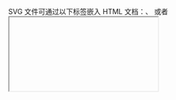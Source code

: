 SVG 文件可通过以下标签嵌入 HTML 文档：<embed>、<object> 或者 <iframe>。

SVG的代码可以直接嵌入到HTML页面中，或您可以直接链接到SVG文件。

### 使用 \<embed> 标签

- 优势：所有主要浏览器都支持，并允许使用脚本
- 缺点：不推荐在HTML4和XHTML中使用（但在HTML5允许）

```xml
<embed src="circle1.svg" type="image/svg+xml" />
```

### 使用 \<object> 标签

- 优势：所有主要浏览器都支持，并支持HTML4，XHTML和HTML5标准
- 缺点：不允许使用脚本。

```xml
<object data="circle1.svg" type="image/svg+xml"></object>
```

### 使用 \<iframe> 标签

- 优势：所有主要浏览器都支持，并允许使用脚本
- 缺点：不推荐在HTML4和XHTML中使用（但在HTML5允许）

```xml
<iframe src="circle1.svg"></iframe>
```

### 直接在HTML嵌入SVG代码

```html
<!DOCTYPE html>
<html>
<body>
<svg xmlns="http://www.w3.org/2000/svg" version="1.1">
   <circle cx="100" cy="50" r="40" stroke="black" stroke-width="2" fill="red" />
</svg> 
</body>
</html>
```

### 链接到 SVG 文件

还可以用 <a> 标签链接到一个 SVG 文件

```html
<a href="circle1.svg">查看 SVG 文件</a>
```

